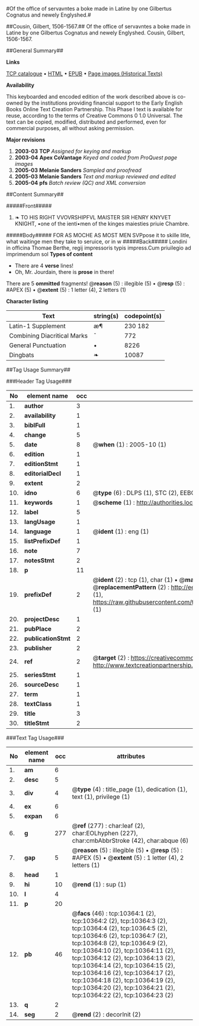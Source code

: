 #Of the office of servavntes a boke made in Latine by one Gilbertus Cognatus and newely Englyshed.#

##Cousin, Gilbert, 1506-1567.##
Of the office of servavntes a boke made in Latine by one Gilbertus Cognatus and newely Englyshed.
Cousin, Gilbert, 1506-1567.

##General Summary##

**Links**

[TCP catalogue](http://www.ota.ox.ac.uk/tcp/)  • 
[HTML](http://tei.it.ox.ac.uk/tcp/Texts-HTML/free/A19/A19457.html)  • 
[EPUB](http://tei.it.ox.ac.uk/tcp/Texts-EPUB/free/A19/A19457.epub) • 
[Page images (Historical Texts)](https://data.historicaltexts.jisc.ac.uk/view?pubId=eebo-99845462e&pageId=eebo-99845462e-10364-1)

**Availability**

This keyboarded and encoded edition of the
	       work described above is co-owned by the institutions
	       providing financial support to the Early English Books
	       Online Text Creation Partnership. This Phase I text is
	       available for reuse, according to the terms of Creative
	       Commons 0 1.0 Universal. The text can be copied,
	       modified, distributed and performed, even for
	       commercial purposes, all without asking permission.

**Major revisions**

1. __2003-03__ __TCP__ *Assigned for keying and markup*
1. __2003-04__ __Apex CoVantage__ *Keyed and coded from ProQuest page images*
1. __2005-03__ __Melanie Sanders__ *Sampled and proofread*
1. __2005-03__ __Melanie Sanders__ *Text and markup reviewed and edited*
1. __2005-04__ __pfs__ *Batch review (QC) and XML conversion*

##Content Summary##

#####Front#####

1. ❧ TO HIS RIGHT VVOVRSHIPFVL MAISTER SIR HENRY KNYVET KNIGHT, •one of the ienti•men of the kinges maiesties priuie Chambre.

#####Body#####
FOR AS MOCHE AS MOST MEN SVPpose it to skille litle, what waitinge men they take to seruice, or in w
#####Back#####
Londini in officina Thomae Berthe, regij impressoris typis impress.Cum priuilegio ad imprimendum sol
**Types of content**

  * There are 4 **verse** lines!
  * Oh, Mr. Jourdain, there is **prose** in there!

There are 5 **ommitted** fragments! 
 @__reason__ (5) : illegible (5)  •  @__resp__ (5) : #APEX (5)  •  @__extent__ (5) : 1 letter (4), 2 letters (1)

**Character listing**


|Text|string(s)|codepoint(s)|
|---|---|---|
|Latin-1 Supplement|æ¶|230 182|
|Combining             Diacritical Marks|̄|772|
|General Punctuation|•|8226|
|Dingbats|❧|10087|

##Tag Usage Summary##

###Header Tag Usage###

|No|element name|occ|attributes|
|---|---|---|---|
|1.|__author__|3||
|2.|__availability__|1||
|3.|__biblFull__|1||
|4.|__change__|5||
|5.|__date__|8| @__when__ (1) : 2005-10 (1)|
|6.|__edition__|1||
|7.|__editionStmt__|1||
|8.|__editorialDecl__|1||
|9.|__extent__|2||
|10.|__idno__|6| @__type__ (6) : DLPS (1), STC (2), EEBO-CITATION (1), PROQUEST (1), VID (1)|
|11.|__keywords__|1| @__scheme__ (1) : http://authorities.loc.gov/ (1)|
|12.|__label__|5||
|13.|__langUsage__|1||
|14.|__language__|1| @__ident__ (1) : eng (1)|
|15.|__listPrefixDef__|1||
|16.|__note__|7||
|17.|__notesStmt__|2||
|18.|__p__|11||
|19.|__prefixDef__|2| @__ident__ (2) : tcp (1), char (1)  •  @__matchPattern__ (2) : ([0-9\-]+):([0-9IVX]+) (1), (.+) (1)  •  @__replacementPattern__ (2) : http://eebo.chadwyck.com/downloadtiff?vid=$1&page=$2 (1), https://raw.githubusercontent.com/textcreationpartnership/Texts/master/tcpchars.xml#$1 (1)|
|20.|__projectDesc__|1||
|21.|__pubPlace__|2||
|22.|__publicationStmt__|2||
|23.|__publisher__|2||
|24.|__ref__|2| @__target__ (2) : https://creativecommons.org/publicdomain/zero/1.0/ (1), http://www.textcreationpartnership.org/docs/. (1)|
|25.|__seriesStmt__|1||
|26.|__sourceDesc__|1||
|27.|__term__|1||
|28.|__textClass__|1||
|29.|__title__|3||
|30.|__titleStmt__|2||


###Text Tag Usage###

|No|element name|occ|attributes|
|---|---|---|---|
|1.|__am__|6||
|2.|__desc__|5||
|3.|__div__|4| @__type__ (4) : title_page (1), dedication (1), text (1), privilege (1)|
|4.|__ex__|6||
|5.|__expan__|6||
|6.|__g__|277| @__ref__ (277) : char:leaf (2), char:EOLhyphen (227), char:cmbAbbrStroke (42), char:abque (6)|
|7.|__gap__|5| @__reason__ (5) : illegible (5)  •  @__resp__ (5) : #APEX (5)  •  @__extent__ (5) : 1 letter (4), 2 letters (1)|
|8.|__head__|1||
|9.|__hi__|10| @__rend__ (1) : sup (1)|
|10.|__l__|4||
|11.|__p__|20||
|12.|__pb__|46| @__facs__ (46) : tcp:10364:1 (2), tcp:10364:2 (2), tcp:10364:3 (2), tcp:10364:4 (2), tcp:10364:5 (2), tcp:10364:6 (2), tcp:10364:7 (2), tcp:10364:8 (2), tcp:10364:9 (2), tcp:10364:10 (2), tcp:10364:11 (2), tcp:10364:12 (2), tcp:10364:13 (2), tcp:10364:14 (2), tcp:10364:15 (2), tcp:10364:16 (2), tcp:10364:17 (2), tcp:10364:18 (2), tcp:10364:19 (2), tcp:10364:20 (2), tcp:10364:21 (2), tcp:10364:22 (2), tcp:10364:23 (2)|
|13.|__q__|2||
|14.|__seg__|2| @__rend__ (2) : decorInit (2)|

